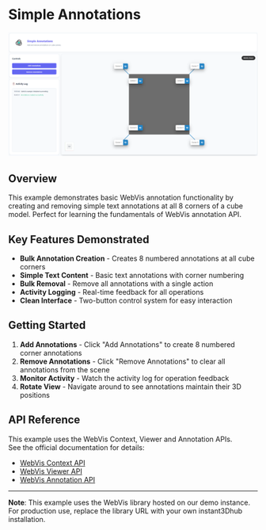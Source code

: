 # Simple Annotations

![Simple Annotations Example](./thumb.png)

## Overview

This example demonstrates basic WebVis annotation functionality by creating and removing simple text annotations at all 8 corners of a cube model. Perfect for learning the fundamentals of WebVis annotation API.

## Key Features Demonstrated

- **Bulk Annotation Creation** - Creates 8 numbered annotations at all cube corners
- **Simple Text Content** - Basic text annotations with corner numbering
- **Bulk Removal** - Remove all annotations with a single action
- **Activity Logging** - Real-time feedback for all operations
- **Clean Interface** - Two-button control system for easy interaction

## Getting Started

1. **Add Annotations** - Click "Add Annotations" to create 8 numbered corner annotations
2. **Remove Annotations** - Click "Remove Annotations" to clear all annotations from the scene
3. **Monitor Activity** - Watch the activity log for operation feedback
4. **Rotate View** - Navigate around to see annotations maintain their 3D positions

## API Reference

This example uses the WebVis Context, Viewer and Annotation APIs.  
See the official documentation for details:

- [WebVis Context API](https://docs.threedy.io/latest/doc/webvis/interfaces/ContextAPI.html#contextapi)
- [WebVis Viewer API](https://docs.threedy.io/latest/doc/webvis/interfaces/ViewerAPI.html#viewerapi)
- [WebVis Annotation API](https://docs.threedy.io/latest/doc/webvis/interfaces/AnnotationAPI.html#annotationapi)

---

**Note**: This example uses the WebVis library hosted on our demo instance. For production use, replace the library URL with your own instant3Dhub installation.
